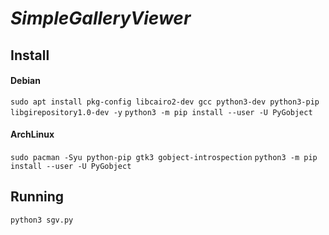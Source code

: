 # *SimpleGalleryViewer*

## Install
#### Debian
`sudo apt install pkg-config libcairo2-dev gcc python3-dev python3-pip libgirepository1.0-dev -y`
`python3 -m pip install --user -U PyGobject`
#### ArchLinux
`sudo pacman -Syu python-pip gtk3 gobject-introspection`
`python3 -m pip install --user -U PyGobject`

## Running
`python3 sgv.py`
